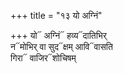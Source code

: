 +++
title = "१३ यो अग्निं"

+++
यो᳓ अग्निं᳓ हव्य᳓दातिभिर्  
न᳓मोभिर् वा सुद᳓क्षम् आवि᳓वासति  
गिरा᳓ वाजिर᳓शोचिषम्